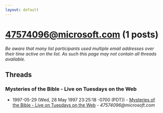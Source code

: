```yaml
---
layout: default
---
```


# 47574096@microsoft.com (1 posts)

_Be aware that many list participants used multiple email addresses over their time active on the list. As such this page may not contain all threads available._

## Threads

### Mysteries of the Bible - Live on Tuesdays on the Web
+ 1997-05-29 (Wed, 28 May 1997 23:25:18 -0700 (PDT)) - [Mysteries of the Bible - Live on Tuesdays on the Web](/archive/1997/05/325bb16290e7a304317c08041c3f39235f6dc65179e48854d16249b2e0e94f81) - _47574096@microsoft.com_


